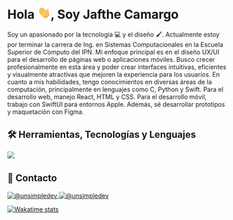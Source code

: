 <!-- **jafthecamargo/jafthecamargo** is a ✨ _special_ ✨ repository because its `README.md` (this file) appears on your GitHub profile. -->

# Hola <img src="https://raw.githubusercontent.com/ABSphreak/ABSphreak/master/gifs/Hi.gif" width="30px">, Soy Jafthe Camargo

Soy un apasionado por la tecnología 💻 y el diseño 🖌️. Actualmente estoy por terminar la carrera de Ing. en Sistemas Computacionales en la Escuela Superior de Cómputo del IPN. Mi enfoque principal es en el diseño UX/UI para el desarrollo de páginas web o aplicaciones móviles. Busco crecer profesionalmente en esta área y poder crear interfaces intuitivas, eficientes y visualmente atractivas que mejoren la experiencia para los usuarios. En cuanto a mis habilidades, tengo conocimientos en diversas áreas de la computación, principalmente en lenguajes como C, Python y Swift. Para el desarrollo web, manejo React, HTML y CSS. Para el desarrollo móvil, trabajo con SwiftUI para entornos Apple. Además, sé desarrollar prototipos y maquetación con Figma.

## 🛠️ Herramientas, Tecnologías y Lenguajes

<p align="left">
  <a href="https://skillicons.dev">
    <img src="https://skillicons.dev/icons?i=figma,swift,py,pycharm,git,notion,docker,html,css,js,c,ps,ai" />
  </a>
</p>

## 📨 Contacto

<p align="left">
  <a href="https://www.linkedin.com/in/jafthecamargo" target="blank"><img align="center" src="https://img.shields.io/badge/LinkedIn-0077B5?style=for-the-badge&logo=linkedin&logoColor=whit" alt="@unsimpledev" />
  </a>
   <a href="https://www.youtube.com/@unsimpledev" target="blank"><img align="center" src="https://img.shields.io/badge/LinkedIn-0077B5?style=for-the-badge&logo=linkedin&logoColor=whit" alt="@unsimpledev" />
  </a>
</p>


<!-- ![Github stats](https://github-readme-stats.vercel.app/api?username=mdeboute&show_icons=true) -->
[![Wakatime stats](https://github-readme-stats.vercel.app/api/wakatime?username=mdeboute&layout=compact&v=2)](https://wakatime.com/@mdeboute)

<!-- profile links -->
[github_profile]: https://github.com/mdeboute "Github Profile"
[linkedin]: https://linkedin.com/in/mdeboute "Linkedin Profile"

<!-- badges -->
[gmail_badge]: https://img.shields.io/badge/-martin.deboute%40gmail.com-red?style=flat-square&logo=Gmail&logoColor=white&link=mailto:martin.deboute@gmail.com
[linkedin_badge]: https://img.shields.io/badge/-Linkedin-blue?style=flat-square&logo=linkedin&logoColor=white&link=https://www.linkedin.com/in/mdeboute
